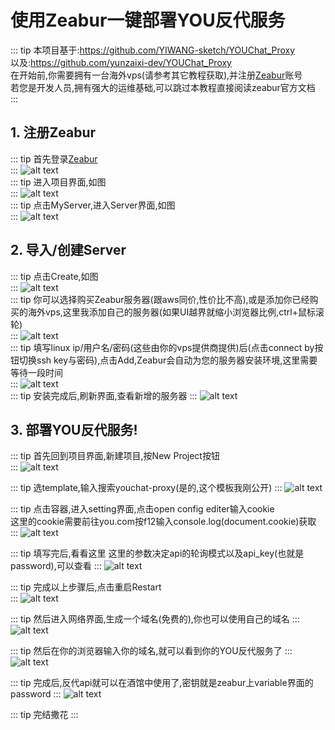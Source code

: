 # 使用Zeabur一键部署YOU反代服务

::: tip
本项目基于:https://github.com/YIWANG-sketch/YOUChat_Proxy  
以及:https://github.com/yunzaixi-dev/YOUChat_Proxy  
在开始前,你需要拥有一台海外vps(请参考其它教程获取),并注册[Zeabur](https://zeabur.com)账号  
若您是开发人员,拥有强大的运维基础,可以跳过本教程直接阅读zeabur官方文档  
:::

## 1. 注册Zeabur
::: tip
首先登录[Zeabur](https://zeabur.com)  
:::
![alt text](image.png)  
::: tip
进入项目界面,如图  
:::
![alt text](image-1.png)  
::: tip
点击MyServer,进入Server界面,如图  
:::
![alt text](image-2.png)  

## 2. 导入/创建Server
::: tip
点击Create,如图  
:::
![alt text](image-3.png)  
::: tip
你可以选择购买Zeabur服务器(跟aws同价,性价比不高),或是添加你已经购买的海外vps,这里我添加自己的服务器(如果UI越界就缩小浏览器比例,ctrl+鼠标滚轮)  
:::
![alt text](image-4.png)  
::: tip
填写linux ip/用户名/密码(这些由你的vps提供商提供)后(点击connect by按钮切换ssh key与密码),点击Add,Zeabur会自动为您的服务器安装环境,这里需要等待一段时间  
:::
![alt text](image-6.png)  
::: tip
安装完成后,刷新界面,查看新增的服务器
:::
![alt text](image-7.png)  

## 3. 部署YOU反代服务!
::: tip
首先回到项目界面,新建项目,按New Project按钮  
:::
![alt text](image-8.png)  

::: tip
选template,输入搜索youchat-proxy(是的,这个模板我刚公开)
:::
![alt text](image-9.png)  

::: tip
点击容器,进入setting界面,点击open config editer输入cookie  
这里的cookie需要前往you.com按f12输入console.log(document.cookie)获取  
:::
![alt text](image-10.png)  

::: tip
填写完后,看看这里
这里的参数决定api的轮询模式以及api_key(也就是password),可以查看
:::
![alt text](image-11.png)

::: tip
完成以上步骤后,点击重启Restart  
:::
![alt text](image-12.png)

::: tip
然后进入网络界面,生成一个域名(免费的),你也可以使用自己的域名
:::
![alt text](image-13.png)

::: tip
然后在你的浏览器输入你的域名,就可以看到你的YOU反代服务了
:::
![alt text](image-14.png)

::: tip
完成后,反代api就可以在酒馆中使用了,密钥就是zeabur上variable界面的password
:::
![alt text](image-15.png)

::: tip
完结撒花
:::
